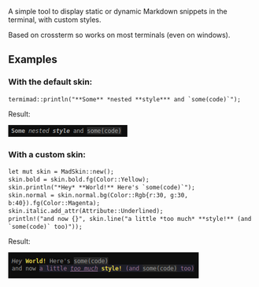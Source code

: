 
A simple tool to display static or dynamic Markdown snippets in the terminal, with custom styles.

Based on crossterm so works on most terminals (even on windows).

##  Examples

### With the default skin:

    termimad::println("**Some** *nested **style*** and `some(code)`");

Result:

![simple example](doc/default-skin-simple.png)

### With a custom skin:

    let mut skin = MadSkin::new();
    skin.bold = skin.bold.fg(Color::Yellow);
    skin.println("*Hey* **World!** Here's `some(code)`");
    skin.normal = skin.normal.bg(Color::Rgb{r:30, g:30, b:40}).fg(Color::Magenta);
    skin.italic.add_attr(Attribute::Underlined);
    println!("and now {}", skin.line("a little *too much* **style!** (and `some(code)` too)"));

Result:

![too much style](doc/too_much.png)

